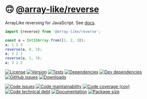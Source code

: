 :upside_down_face: [@array-like/reverse](https://array-like.github.io/reverse)
==

ArrayLike reversing for JavaScript.
See [docs](https://array-like.github.io/reverse/index.html).

```js
import {reverse} from '@array-like/reverse';

const a = Int32Array.from([1, 2, 3]);
a; 1 2 3
reverse(a, 0, 3);
a; 3 2 1
reverse(a, 1, 3);
a; 3 1 2
```

[![License](https://img.shields.io/github/license/array-like/reverse.svg)](https://raw.githubusercontent.com/array-like/reverse/main/LICENSE)
[![Version](https://img.shields.io/npm/v/@array-like/reverse.svg)](https://www.npmjs.org/package/@array-like/reverse)
[![Tests](https://img.shields.io/github/workflow/status/array-like/reverse/ci:test?event=push&label=tests)](https://github.com/array-like/reverse/actions/workflows/ci:test.yml?query=branch:main)
[![Dependencies](https://img.shields.io/david/array-like/reverse.svg)](https://david-dm.org/array-like/reverse)
[![Dev dependencies](https://img.shields.io/david/dev/array-like/reverse.svg)](https://david-dm.org/array-like/reverse?type=dev)
[![GitHub issues](https://img.shields.io/github/issues/array-like/reverse.svg)](https://github.com/array-like/reverse/issues)
[![Downloads](https://img.shields.io/npm/dm/@array-like/reverse.svg)](https://www.npmjs.org/package/@array-like/reverse)

[![Code issues](https://img.shields.io/codeclimate/issues/array-like/reverse.svg)](https://codeclimate.com/github/array-like/reverse/issues)
[![Code maintainability](https://img.shields.io/codeclimate/maintainability/array-like/reverse.svg)](https://codeclimate.com/github/array-like/reverse/trends/churn)
[![Code coverage (cov)](https://img.shields.io/codecov/c/gh/array-like/reverse/main.svg)](https://codecov.io/gh/array-like/reverse)
[![Code technical debt](https://img.shields.io/codeclimate/tech-debt/array-like/reverse.svg)](https://codeclimate.com/github/array-like/reverse/trends/technical_debt)
[![Documentation](https://array-like.github.io/reverse/badge.svg)](https://array-like.github.io/reverse/source.html)
[![Package size](https://img.shields.io/bundlephobia/minzip/@array-like/reverse)](https://bundlephobia.com/result?p=@array-like/reverse)
